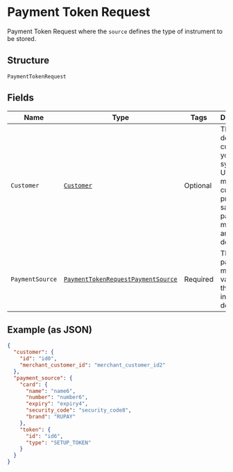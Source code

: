 
# Payment Token Request

Payment Token Request where the `source` defines the type of instrument to be stored.

## Structure

`PaymentTokenRequest`

## Fields

| Name | Type | Tags | Description |
|  --- | --- | --- | --- |
| `Customer` | [`Customer`](../../doc/models/customer.md) | Optional | This object defines a customer in your system. Use it to manage customer profiles, save payment methods and contact details. |
| `PaymentSource` | [`PaymentTokenRequestPaymentSource`](../../doc/models/payment-token-request-payment-source.md) | Required | The payment method to vault with the instrument details. |

## Example (as JSON)

```json
{
  "customer": {
    "id": "id0",
    "merchant_customer_id": "merchant_customer_id2"
  },
  "payment_source": {
    "card": {
      "name": "name6",
      "number": "number6",
      "expiry": "expiry4",
      "security_code": "security_code8",
      "brand": "RUPAY"
    },
    "token": {
      "id": "id6",
      "type": "SETUP_TOKEN"
    }
  }
}
```

